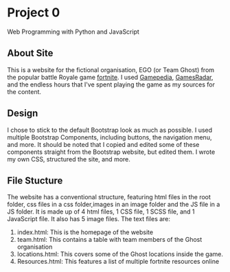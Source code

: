# Project 0

Web Programming with Python and JavaScript

## About Site
This is a website for the fictional organisation, EGO (or Team Ghost) from the popular battle Royale game [fortnite](https://www.epicgames.com/fortnite). I used [Gamepedia](https://fortnite.gamepedia.com/E.G.O.), [GamesRadar](https://www.gamesradar.com/fortnite-ego-alter-who-are-they/), and the endless hours that I've spent playing the game as my sources for the content.

## Design
I chose to stick to the default Bootstrap look as much as possible. I used multiple Bootstrap Components, including buttons, the navigation menu, and more. It should be noted that I copied and edited some of these components straight from the Bootstrap website, but edited them. I wrote my own CSS, structured the site, and more. 

## File Stucture
The website has a conventional structure, featuring html files in the root folder, css files in a css folder,images in an image folder and the JS file in a JS folder. It is made up of 4 html files, 1 CSS file, 1 SCSS file, and 1 JavaScript file. It also has 5 image files. The text files are:

1. index.html: This is the homepage of the website
2. team.html: This contains a table with team members of the Ghost organisation
3. locations.html: This covers some of the Ghost locations inside the game.
4. Resources.html: This features a list of multiple fortnite resources online